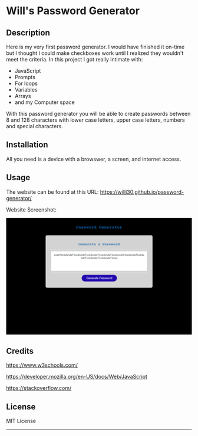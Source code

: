 # Will's Password Generator

## Description

Here is my very first password generator. I would have finished it on-time but I thought I could make checkboxes work until I realized they wouldn't meet the criteria. In this project I got really intimate with:

- JavaScript
- Prompts
- For loops
- Variables
- Arrays
- and my Computer space

With this password generator you will be able to create passwords between 8 and 128 characters with lower case letters, upper case letters, numbers and special characters.

## Installation

All you need is a device with a browswer, a screen, and internet access.

## Usage

The website can be found at this URL: https://willj30.github.io/password-generator/

Website Screenshot:

 ![willj30-Module-1-Challenge](./Develop/images/_C__Users_willj_Desktop_bootcamp_challenges_password-generator_Develop_index.html%20(1).png)  

## Credits

https://www.w3schools.com/

https://developer.mozilla.org/en-US/docs/Web/JavaScript

https://stackoverflow.com/

## License

MIT License

---
